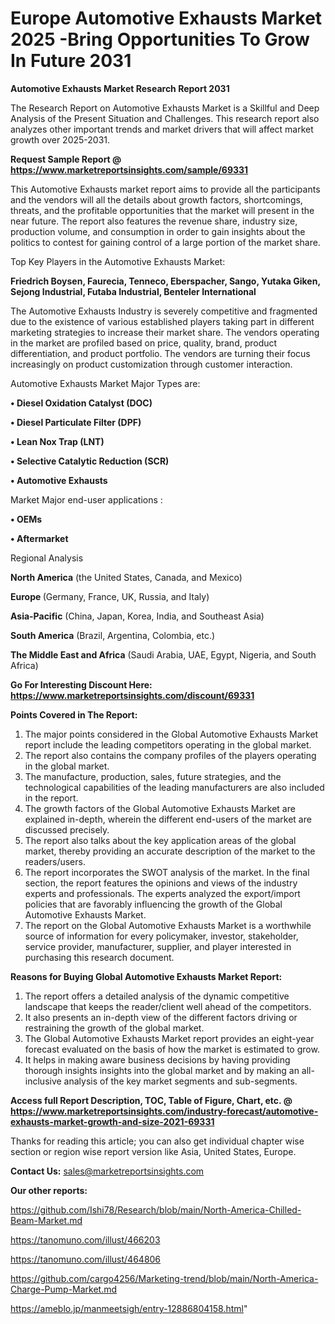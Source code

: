 # Europe Automotive Exhausts Market 2025 -Bring Opportunities To Grow In Future 2031

<strong>Automotive Exhausts Market Research Report 2031</strong>

The Research Report on Automotive Exhausts Market is a Skillful and Deep Analysis of the Present Situation and Challenges. This research report also analyzes other important trends and market drivers that will affect market growth over 2025-2031.

<strong>Request Sample Report @ <a href=https://www.marketreportsinsights.com/sample/69331>https://www.marketreportsinsights.com/sample/69331</a></strong>

This Automotive Exhausts market report aims to provide all the participants and the vendors will all the details about growth factors, shortcomings, threats, and the profitable opportunities that the market will present in the near future. The report also features the revenue share, industry size, production volume, and consumption in order to gain insights about the politics to contest for gaining control of a large portion of the market share.

Top Key Players in the Automotive Exhausts Market:

<strong>Friedrich Boysen, Faurecia, Tenneco, Eberspacher, Sango, Yutaka Giken, Sejong Industrial, Futaba Industrial, Benteler International</strong>

The Automotive Exhausts Industry is severely competitive and fragmented due to the existence of various established players taking part in different marketing strategies to increase their market share. The vendors operating in the market are profiled based on price, quality, brand, product differentiation, and product portfolio. The vendors are turning their focus increasingly on product customization through customer interaction.

Automotive Exhausts Market Major Types are:

<strong>• Diesel Oxidation Catalyst (DOC)

• Diesel Particulate Filter (DPF)

• Lean Nox Trap (LNT)

• Selective Catalytic Reduction (SCR)

• Automotive Exhausts</strong>

Market Major end-user applications :

<strong>• OEMs

• Aftermarket</strong>

Regional Analysis

</u><strong><b>North America</b></strong> (the United States, Canada, and Mexico)

<strong><b>Europe </b></strong>(Germany, France, UK, Russia, and Italy)

<strong><b>Asia-Pacific</b></strong> (China, Japan, Korea, India, and Southeast Asia)

<strong><b>South America</b></strong> (Brazil, Argentina, Colombia, etc.)

<strong><b>The Middle East and Africa</b></strong> (Saudi Arabia, UAE, Egypt, Nigeria, and South Africa)

<strong>Go For Interesting Discount Here: <a href=https://www.marketreportsinsights.com/discount/69331>https://www.marketreportsinsights.com/discount/69331</a></strong>

<strong>Points Covered in The Report:</strong>
<ol>
  <li>The major points considered in the Global Automotive Exhausts Market report include the leading competitors operating in the global market.</li>
  <li>The report also contains the company profiles of the players operating in the global market.</li>
  <li>The manufacture, production, sales, future strategies, and the technological capabilities of the leading manufacturers are also included in the report.</li>
  <li>The growth factors of the Global Automotive Exhausts Market are explained in-depth, wherein the different end-users of the market are discussed precisely.</li>
  <li>The report also talks about the key application areas of the global market, thereby providing an accurate description of the market to the readers/users.</li>
  <li>The report incorporates the SWOT analysis of the market. In the final section, the report features the opinions and views of the industry experts and professionals. The experts analyzed the export/import policies that are favorably influencing the growth of the Global Automotive Exhausts Market.</li>
  <li>The report on the Global Automotive Exhausts Market is a worthwhile source of information for every policymaker, investor, stakeholder, service provider, manufacturer, supplier, and player interested in purchasing this research document.</li>
</ol>
<strong>Reasons for Buying Global Automotive Exhausts Market Report:</strong>

<ol>
  <li>The report offers a detailed analysis of the dynamic competitive landscape that keeps the reader/client well ahead of the competitors.</li>
  <li>It also presents an in-depth view of the different factors driving or restraining the growth of the global market.</li>
  <li>The Global Automotive Exhausts Market report provides an eight-year forecast evaluated on the basis of how the market is estimated to grow.</li>
  <li>It helps in making aware business decisions by having providing thorough insights insights into the global market and by making an all-inclusive analysis of the key market segments and sub-segments.</li>
</ol>
<strong>Access full Report Description, TOC, Table of Figure, Chart, etc. @ <a href=https://www.marketreportsinsights.com/industry-forecast/automotive-exhausts-market-growth-and-size-2021-69331>https://www.marketreportsinsights.com/industry-forecast/automotive-exhausts-market-growth-and-size-2021-69331</a></strong>


Thanks for reading this article; you can also get individual chapter wise section or region wise report version like Asia, United States, Europe.

<strong>Contact Us:</strong>
sales@marketreportsinsights.com

<strong>Our other reports:</strong>

<a href=https://github.com/Ishi78/Research/blob/main/North-America-Chilled-Beam-Market.md>https://github.com/Ishi78/Research/blob/main/North-America-Chilled-Beam-Market.md</a>

<a href=https://tanomuno.com/illust/466203>https://tanomuno.com/illust/466203</a>

<a href=https://tanomuno.com/illust/464806>https://tanomuno.com/illust/464806</a>

<a href=https://github.com/cargo4256/Marketing-trend/blob/main/North-America-Charge-Pump-Market.md>https://github.com/cargo4256/Marketing-trend/blob/main/North-America-Charge-Pump-Market.md</a>

<a href=https://ameblo.jp/manmeetsigh/entry-12886804158.html>https://ameblo.jp/manmeetsigh/entry-12886804158.html</a>"
